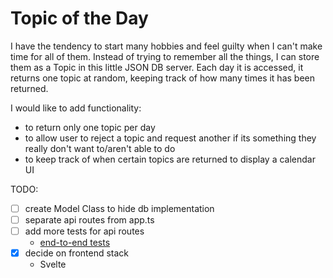 # Topic of the Day

I have the tendency to start many hobbies and feel guilty when I can't make time for all of them.
Instead of trying to remember all the things, I can store them as a Topic in this little JSON DB server.
Each day it is accessed, it returns one topic at random, keeping track of how many times it has been returned.

I would like to add functionality:

- to return only one topic per day
- to allow user to reject a topic and request another if its something they really don't want to/aren't able to do
- to keep track of when certain topics are returned to display a calendar UI

TODO:
- [ ] create Model Class to hide db implementation
- [ ] separate api routes from app.ts
- [ ] add more tests for api routes
  - [end-to-end tests](https://dev.to/nedsoft/testing-nodejs-express-api-with-jest-and-supertest-1km6)
- [x] decide on frontend stack
  - Svelte

